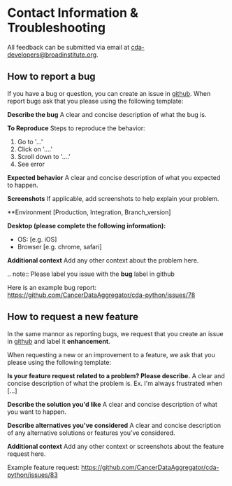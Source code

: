 # Contact Information & Troubleshooting

All feedback can be submitted via email at [cda-developers@broadinstitute.org](mailto:cda-developers@broadinstitute.org). 

## How to report a bug

If you have a bug or question, you can create an issue in [github](https://github.com/CancerDataAggregator/cda-python/issues).
When report bugs ask that you please using the following template:

**Describe the bug**
A clear and concise description of what the bug is.

**To Reproduce**
Steps to reproduce the behavior:
1. Go to '...'
2. Click on '....'
3. Scroll down to '....'
4. See error

**Expected behavior**
A clear and concise description of what you expected to happen.

**Screenshots**
If applicable, add screenshots to help explain your problem.

**Environment [Production, Integration, Branch_version]

**Desktop (please complete the following information):**
 - OS: [e.g. iOS]
 - Browser [e.g. chrome, safari]

**Additional context**
Add any other context about the problem here.

.. note::
  Please label you issue with the **bug** label in github
  
Here is an example bug report: https://github.com/CancerDataAggregator/cda-python/issues/78

## How to request a new feature
In the same mannor as reporting bugs, we request that you create an issue in [github](https://github.com/CancerDataAggregator/cda-python/issues) and label it **enhancement**.

When requesting a new or an improvement to a feature, we ask that you please using the following template:

**Is your feature request related to a problem? Please describe.**
A clear and concise description of what the problem is. Ex. I'm always frustrated when [...]

**Describe the solution you'd like**
A clear and concise description of what you want to happen.

**Describe alternatives you've considered**
A clear and concise description of any alternative solutions or features you've considered.

**Additional context**
Add any other context or screenshots about the feature request here.

Example feature request: https://github.com/CancerDataAggregator/cda-python/issues/83
